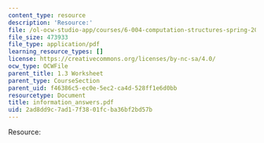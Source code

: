 ```yaml
---
content_type: resource
description: 'Resource:'
file: /ol-ocw-studio-app/courses/6-004-computation-structures-spring-2017/2ad8dd9c7ad17f3801fcba36bf2bd57b_information_answers.pdf
file_size: 473933
file_type: application/pdf
learning_resource_types: []
license: https://creativecommons.org/licenses/by-nc-sa/4.0/
ocw_type: OCWFile
parent_title: 1.3 Worksheet
parent_type: CourseSection
parent_uid: f46386c5-ec0e-5ec2-ca4d-528ff1e6d0bb
resourcetype: Document
title: information_answers.pdf
uid: 2ad8dd9c-7ad1-7f38-01fc-ba36bf2bd57b
---
```

Resource: